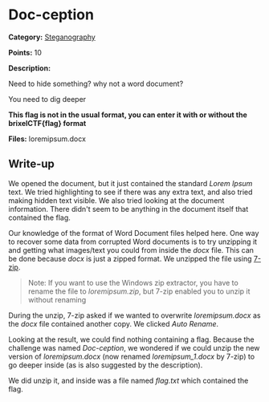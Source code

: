 # Doc-ception
**Category:** [Steganography](../README.md)

**Points:** 10

**Description:**

Need to hide something? why not a word document?

You need to dig deeper

**This flag is not in the usual format, you can enter it with or without the brixelCTF{flag} format**

**Files:** loremipsum.docx

## Write-up
We opened the document, but it just contained the standard *Lorem Ipsum* text. We tried highlighting to see if there was any extra text, and also tried making hidden text visible. We also tried looking at the document information. There didn't seem to be anything in the document itself that contained the flag.

Our knowledge of the format of Word Document files helped here. One way to recover some data from corrupted Word documents is to try unzipping it and getting what images/text you could from inside the *docx* file. This can be done because *docx* is just a zipped format. We unzipped the file using [7-zip](https://www.7-zip.org/).

> Note: If you want to use the Windows zip extractor, you have to rename the file to *loremipsum.zip*, but 7-zip enabled you to unzip it without renaming

During the unzip, 7-zip asked if we wanted to overwrite *loremipsum.docx* as the *docx* file contained another copy. We clicked *Auto Rename*.

Looking at the result, we could find nothing containing a flag. Because the challenge was named *Doc-ception*, we wondered if we could unzip the new version of *loremipsum.docx* (now renamed *loremipsum_1.docx* by 7-zip) to go deeper inside (as is also suggested by the description). 

We did unzip it, and inside was a file named *flag.txt* which contained the flag.





